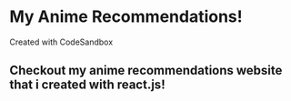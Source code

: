 # My Anime Recommendations!
Created with CodeSandbox <br>
## Checkout my anime recommendations website that i created with react.js!
